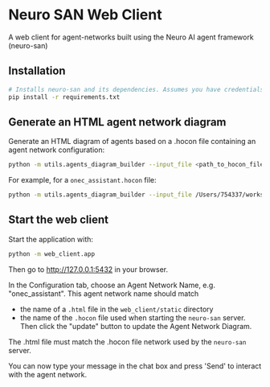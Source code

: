 # Neuro SAN Web Client
A web client for agent-networks built using the Neuro AI agent framework (neuro-san)

## Installation

```bash
# Installs neuro-san and its dependencies. Assumes you have credentials.
pip install -r requirements.txt
```

## Generate an HTML agent network diagram
Generate an HTML diagram of agents based on a .hocon file containing an agent network configuration:

```bash
python -m utils.agents_diagram_builder --input_file <path_to_hocon_file> --output_file <path_to_output_file>
````

For example, for a `onec_assistant.hocon` file:
```bash
python -m utils.agents_diagram_builder --input_file /Users/754337/workspace/neuro-san-1c/registries/onec_assistant.hocon --output_file ./web_client/static/onec_assistant.html
````

## Start the web client
Start the application with:
```bash
python -m web_client.app
```
Then go to http://127.0.0.1:5432 in your browser.

In the Configuration tab, choose an Agent Network Name, e.g. "onec_assistant".
This agent network name should match
- the name of a `.html` file in the `web_client/static` directory
- the name of the `.hocon` file used when starting the `neuro-san` server. 
Then click the "update" button to update the Agent Network Diagram.

The .html file must match the .hocon file network used by the `neuro-san` server.

You can now type your message in the chat box and press 'Send' to interact with the agent network.
